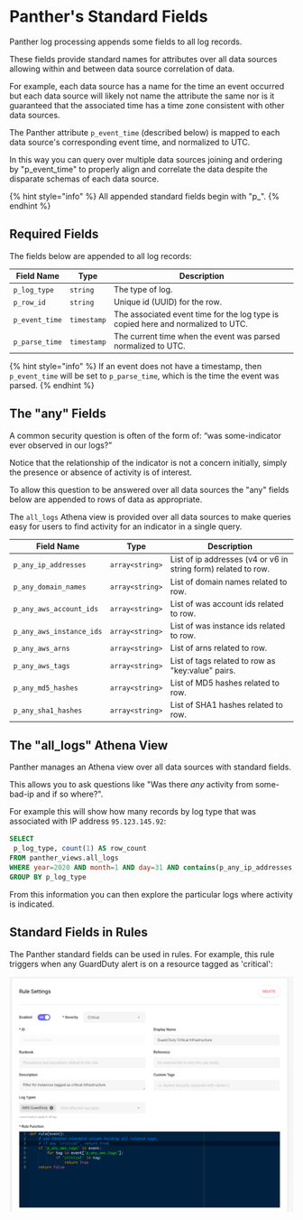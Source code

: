 # Panther's Standard Fields

Panther log processing appends some fields to all log records.

These fields provide standard names for attributes over all data sources allowing within and between data source correlation of data.

For example, each data source has a name for the time an event occurred but each data source will likely not name the attribute the same nor is it guaranteed that the associated time has a time zone consistent with other data sources.

The Panther attribute `p_event_time` (described below) is mapped to each data source's corresponding event time, and normalized to UTC.

In this way you can query over multiple data sources joining and ordering by "p_event_time" to properly align and correlate the data despite the disparate schemas of each data source.

{% hint style="info" %}
All appended standard fields begin with "p\_".
{% endhint %}

## Required Fields

The fields below are appended to all log records:

| Field Name   | Type      | Description                                                                      |
| ------------ | --------- | -------------------------------------------------------------------------------- |
| `p_log_type`   | `string`    | The type of log.                                                                 |
| `p_row_id`     | `string`    | Unique id (UUID) for the row.                                                    |
| `p_event_time` | `timestamp` | The associated event time for the log type is copied here and normalized to UTC. |
| `p_parse_time` | `timestamp` | The current time when the event was parsed normalized to UTC.                    |

{% hint style="info" %}
If an event does not have a timestamp, then `p_event_time` will be set to `p_parse_time`, which is the time the event was parsed.
{% endhint %}

## The "any" Fields

A common security question is often of the form of: “was some-indicator ever observed in our logs?”

Notice that the relationship of the indicator is not a concern initially, simply the presence or absence of activity is of interest.

To allow this question to be answered over all data sources the "any" fields below are appended to rows of data as appropriate.

The `all_logs` Athena view is provided over all data sources to make queries easy for users to find activity for an indicator in a single query.

| Field Name             | Type             | Description                                                    |
| ---------------------- | ---------------- | -------------------------------------------------------------- |
| `p_any_ip_addresses`     | `array<string>` | List of ip addresses (v4 or v6 in string form) related to row. |
| `p_any_domain_names`     | `array<string>` | List of domain names related to row.                           |
| `p_any_aws_account_ids`  | `array<string>` | List of was account ids related to row.                        |
| `p_any_aws_instance_ids` | `array<string>` | List of was instance ids related to row.                       |
| `p_any_aws_arns`         | `array<string>` | List of arns related to row.                                   |
| `p_any_aws_tags`         | `array<string>` | List of tags related to row as "key:value" pairs.              |
| `p_any_md5_hashes`       | `array<string>` | List of MD5 hashes related to row.                             |
| `p_any_sha1_hashes`      | `array<string>` | List of SHA1 hashes related to row.                            |

## The "all_logs" Athena View

Panther manages an Athena view over all data sources with standard fields.

This allows you to ask questions like "Was there _any_ activity from some-bad-ip and if so where?".

For example this will show how many records by log type that was associated with IP address `95.123.145.92`:

```sql
SELECT
 p_log_type, count(1) AS row_count
FROM panther_views.all_logs
WHERE year=2020 AND month=1 AND day=31 AND contains(p_any_ip_addresses, '95.123.145.92')
GROUP BY p_log_type
```

From this information you can then explore the particular logs where activity is indicated.

## Standard Fields in Rules

The Panther standard fields can be used in rules. For example, this rule triggers when any
GuardDuty alert is on a resource tagged as 'critical':

![Example Panther Rule](../.gitbook/assets/PantherStandardFieldRule.png)
